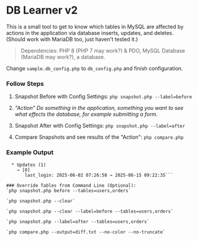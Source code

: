 # DB Learner v2

This is a small tool to get to know which tables in MySQL are affected by actions in the application via database inserts, updates, and deletes. (Should work with MariaDB too, just haven't tested it.)

> Dependencies: PHP 8 (PHP 7 may work?) & PDO, MySQL Database (MariaDB may work?), a database.

Change `sample.db_config.php` to `db_config.php` and finish configuration.

### Follow Steps

1. Snapshot Before with Config Settings:
`php snapshot.php --label=before`

2. *"Action" Do something in the application, something you want to see what effects the database, for example submitting a form.*

3. Snapshot After with Config Settings:
`php snapshot.php --label=after`

4. Compare Snapshots and see results of the "Action":
`php compare.php`

### Example Output
```► Table: users
  * Updates (1)
    → [0]
       last_login: 2025-06-02 07:26:58 → 2025-06-15 09:22:35```

### Override Tables from Command Line (Optional):
`php snapshot.php before --tables=users,orders`

`php snapshot.php --clear`

`php snapshot.php --clear --label=before --tables=users,orders`

`php snapshot.php --label=after --tables=users,orders`

`php compare.php --output=diff.txt --no-color --no-truncate`




